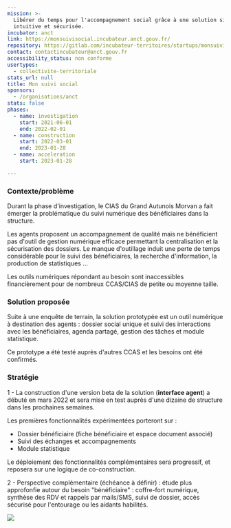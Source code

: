 ```yaml
---
mission: >-
  Libérer du temps pour l'accompagnement social grâce à une solution simple,
  intuitive et sécurisée.
incubator: anct
link: https://monsuivisocial.incubateur.anct.gouv.fr/
repository: https://gitlab.com/incubateur-territoires/startups/monsuivisocial
contact: contactincubateur@anct.gouv.fr
accessibility_status: non conforme
usertypes:
  - collectivite-territoriale
stats_url: null
title: Mon suivi social
sponsors:
  - /organisations/anct
stats: false
phases:
  - name: investigation
    start: 2021-06-01
    end: 2022-02-01
  - name: construction
    start: 2022-03-01
    end: 2023-01-28
  - name: acceleration
    start: 2023-01-28

---
```


### Contexte/problème

Durant la phase d'investigation, le CIAS du Grand Autunois Morvan a fait émerger la problématique du suivi numérique des bénéficiaires dans la structure. 

Les agents proposent un accompagnement de qualité mais ne bénéficient pas d'outil de gestion numérique efficace permettant la centralisation et la sécurisation des dossiers. Le manque d'outillage induit une perte de temps considérable pour le suivi des bénéficiaires, la recherche d'information, la production de statistiques ... 

Les outils numériques répondant au besoin sont inaccessibles financièrement pour de nombreux CCAS/CIAS de petite ou moyenne taille.

### Solution proposée

Suite à une enquête de terrain, la solution prototypée est un outil numérique à destination des agents : dossier social unique et suivi des interactions avec les bénéficiaires, agenda partagé, gestion des tâches et module statistique.

Ce prototype a été testé auprès d'autres CCAS et les besoins ont été confirmés. 

### Stratégie

1 - La construction d'une version beta de la solution (**interface agent**) a débuté en mars 2022 et sera mise en test auprès d'une dizaine de structure dans les prochaines semaines.

Les premières fonctionnalités expérimentées porteront sur : 

* Dossier bénéficiaire (fiche bénéficiaire et espace document associé)
* Suivi des échanges et accompagnements
* Module statistique

Le déploiement des fonctionnalités complémentaires sera progressif, et reposera sur une logique de co-construction.

2 - Perspective complémentaire (échéance à définir) :  étude plus approfonfie autour du besoin "bénéficiaire" : coffre-fort numérique, synthèse des RDV et rappels par mails/SMS, suivi de dossier, accès sécurisé pour l'entourage ou les aidants habilités.

![](/img/netlifycms/mon.suivi.social.accueil.png)
